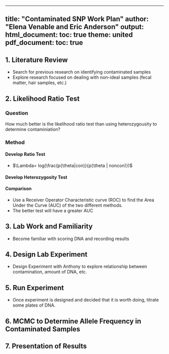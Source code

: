 
---
title: "Contaminated SNP Work Plan"
author: "Elena Venable and Eric Anderson"
output:
  html_document:
    toc: true
    theme: united
  pdf_document:
    toc: true
---
## 1. Literature Review
* Search for previous research on identifying contaminated samples
* Explore research focused on dealing with non-ideal samples (fecal matter, hair samples, etc.)

## 2. Likelihood Ratio Test
### Question
How much better is the likelihood ratio test than using heterozygousity to determine contaminiation?

### Method
#### Develop Ratio Test
* $\Lambda= log(\frac{p(\theta|con)}{p(\theta | noncon)})$ 

#### Develop Heterozygosity Test

#### Comparison
* Use a Receiver Operator Characteristic curve (ROC) to find the Area Under the Curve (AUC) of the two different methods.
* The better test will have a greater AUC

## 3. Lab Work and Familiarity
* Become familiar with scoring DNA and recording results

## 4. Design Lab Experiment
* Design Experiment with Anthony to explore relationship between contamination, amount of DNA, etc. 

## 5. Run Experiment
* Once experiment is designed and decided that it is worth doing, titrate some plates of DNA.

## 6. MCMC to Determine Allele Frequency in Contaminated Samples

## 7. Presentation of Results